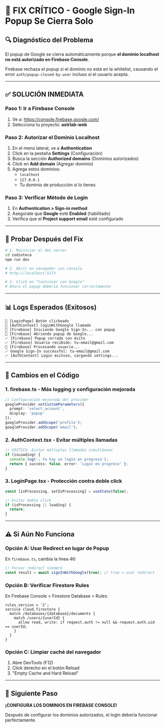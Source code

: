 # 🚨 FIX CRÍTICO - Google Sign-In Popup Se Cierra Solo

## 🔍 Diagnóstico del Problema

El popup de Google se cierra automáticamente porque **el dominio localhost no está autorizado en Firebase Console**.

Firebase rechaza el popup si el dominio no está en la whitelist, causando el error `auth/popup-closed-by-user` incluso si el usuario acepta.

---

## ✅ SOLUCIÓN INMEDIATA

### Paso 1: Ir a Firebase Console
1. Ve a: https://console.firebase.google.com/
2. Selecciona tu proyecto: **astrlab-web**

### Paso 2: Autorizar el Dominio Localhost
1. En el menú lateral, ve a **Authentication**
2. Click en la pestaña **Settings** (Configuración)
3. Busca la sección **Authorized domains** (Dominios autorizados)
4. Click en **Add domain** (Agregar dominio)
5. Agrega estos dominios:
   - `localhost`
   - `127.0.0.1`
   - Tu dominio de producción si lo tienes

### Paso 3: Verificar Método de Login
1. En **Authentication > Sign-in method**
2. Asegúrate que **Google** esté **Enabled** (habilitado)
3. Verifica que el **Project support email** esté configurado

---

## 🧪 Probar Después del Fix

```bash
# 1. Reiniciar el dev server
cd zodioteca
npm run dev

# 2. Abrir en navegador con consola
# http://localhost:5173

# 3. Click en "Continuar con Google"
# Ahora el popup debería funcionar correctamente
```

---

## 📊 Logs Esperados (Exitosos)

```
🔵 [LoginPage] Botón clickeado
🔵 [AuthContext] loginWithGoogle llamado
🔵 [Firebase] Iniciando Google Sign-In... con popup
🔵 [Firebase] Abriendo popup de Google...
✅ [Firebase] Popup cerrado con éxito
✅ [Firebase] Usuario recibido: tu-email@gmail.com
🔵 [Firebase] Procesando usuario...
✅ Google Sign-In successful: tu-email@gmail.com
✅ [AuthContext] Login exitoso, cargando settings...
```

---

## 🔧 Cambios en el Código

### 1. firebase.ts - Más logging y configuración mejorada
```typescript
// Configuración mejorada del provider
googleProvider.setCustomParameters({
  prompt: 'select_account',
  display: 'popup'
});
googleProvider.addScope('profile');
googleProvider.addScope('email');
```

### 2. AuthContext.tsx - Evitar múltiples llamadas
```typescript
// CRÍTICO: Evitar múltiples llamadas simultáneas
if (isLoading) {
  console.log('⚠️ Ya hay un login en progreso');
  return { success: false, error: 'Login en progreso' };
}
```

### 3. LoginPage.tsx - Protección contra doble click
```typescript
const [isProcessing, setIsProcessing] = useState(false);

// Evitar doble click
if (isProcessing || loading) {
  return;
}
```

---

## ⚠️ Si Aún No Funciona

### Opción A: Usar Redirect en lugar de Popup
En `firebase.ts`, cambia la línea 46:
```typescript
// Forzar redirect siempre
const result = await signInWithGoogle(true); // true = usar redirect
```

### Opción B: Verificar Firestore Rules
En Firebase Console > Firestore Database > Rules:
```
rules_version = '2';
service cloud.firestore {
  match /databases/{database}/documents {
    match /users/{userId} {
      allow read, write: if request.auth != null && request.auth.uid == userId;
    }
  }
}
```

### Opción C: Limpiar caché del navegador
1. Abre DevTools (F12)
2. Click derecho en el botón Reload
3. "Empty Cache and Hard Reload"

---

## 🎯 Siguiente Paso

**¡CONFIGURA LOS DOMINIOS EN FIREBASE CONSOLE!**

Después de configurar los dominios autorizados, el login debería funcionar perfectamente.
